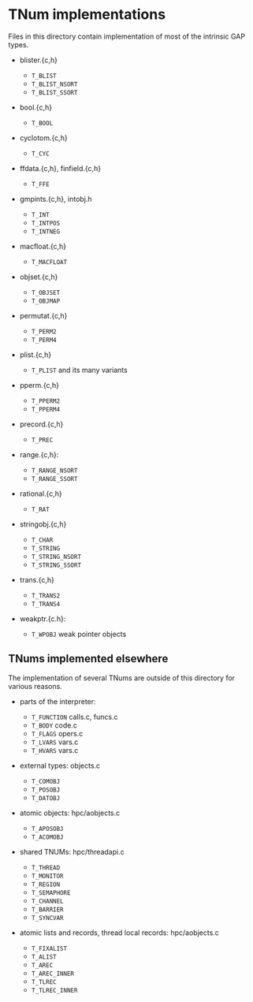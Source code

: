 # TNum implementations

Files in this directory contain implementation of most of the
intrinsic GAP types.

* blister.{c,h}
  * `T_BLIST`
  * `T_BLIST_NSORT`
  * `T_BLIST_SSORT`

* bool.{c,h}
  * `T_BOOL`

* cyclotom.{c,h}
  * `T_CYC`

* ffdata.{c,h}, finfield.{c,h}
  * `T_FFE`

* gmpints.{c,h}, intobj.h
  * `T_INT`
  * `T_INTPOS`
  * `T_INTNEG`

* macfloat.{c,h}
  * `T_MACFLOAT`

* objset.{c,h}
  * `T_OBJSET`
  * `T_OBJMAP`

* permutat.{c,h}
  * `T_PERM2`
  * `T_PERM4`

* plist.{c,h}
  * `T_PLIST` and its many variants

* pperm.{c,h}
  * `T_PPERM2`
  * `T_PPERM4`

* precord.{c,h}
  * `T_PREC`

* range.{c,h}:
  * `T_RANGE_NSORT`
  * `T_RANGE_SSORT`

* rational.{c,h}
  * `T_RAT`

* stringobj.{c,h}
  * `T_CHAR`
  * `T_STRING`
  * `T_STRING_NSORT`
  * `T_STRING_SSORT`

* trans.{c,h}
  * `T_TRANS2`
  * `T_TRANS4`

* weakptr.{c.h}:
  * `T_WPOBJ`     weak pointer objects


## TNums implemented elsewhere

The implementation of several TNums are outside of this directory
for various reasons.

* parts of the interpreter:
  * `T_FUNCTION`  calls.c,  funcs.c
  * `T_BODY`      code.c
  * `T_FLAGS`     opers.c
  * `T_LVARS`     vars.c
  * `T_HVARS`     vars.c

* external types: objects.c
  * `T_COMOBJ`
  * `T_POSOBJ`
  * `T_DATOBJ`
    
* atomic objects: hpc/aobjects.c
  * `T_APOSOBJ`
  * `T_ACOMOBJ`

* shared TNUMs: hpc/threadapi.c
  * `T_THREAD`    
  * `T_MONITOR`
  * `T_REGION`
  * `T_SEMAPHORE`
  * `T_CHANNEL`
  * `T_BARRIER`
  * `T_SYNCVAR`

* atomic lists and records, thread local records: hpc/aobjects.c
  * `T_FIXALIST`      
  * `T_ALIST`
  * `T_AREC`
  * `T_AREC_INNER`
  * `T_TLREC`
  * `T_TLREC_INNER`

